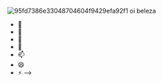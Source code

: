 ![95fd7386e33048704604f9429efa92f1](https://github.com/user-attachments/assets/4a5d804e-831f-43c0-b747-9b283b57e632)
oi beleza 
- 🌱 
- 👯
- 🤔 
- 💬 
- 📫 
- 😄 
- ⚡ 
-->
